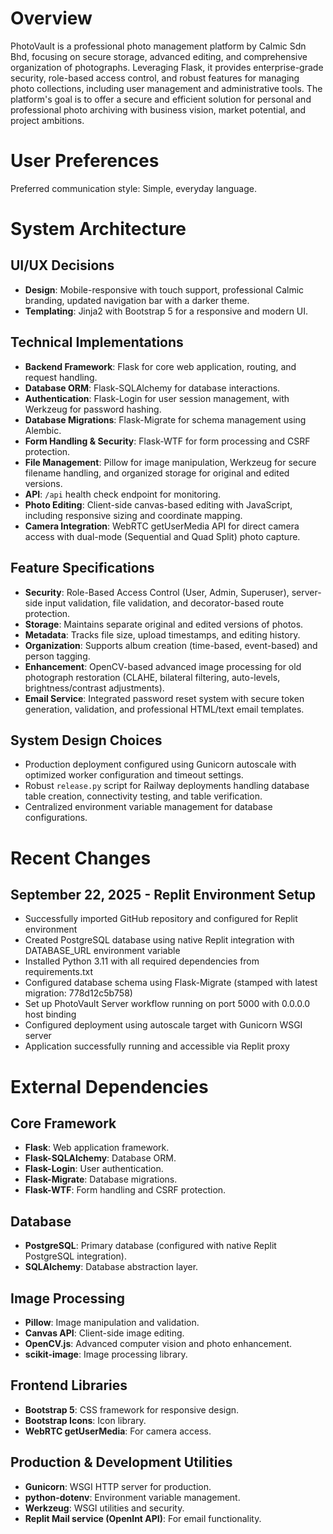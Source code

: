 # Overview

PhotoVault is a professional photo management platform by Calmic Sdn Bhd, focusing on secure storage, advanced editing, and comprehensive organization of photographs. Leveraging Flask, it provides enterprise-grade security, role-based access control, and robust features for managing photo collections, including user management and administrative tools. The platform's goal is to offer a secure and efficient solution for personal and professional photo archiving with business vision, market potential, and project ambitions.

# User Preferences

Preferred communication style: Simple, everyday language.

# System Architecture

## UI/UX Decisions
-   **Design**: Mobile-responsive with touch support, professional Calmic branding, updated navigation bar with a darker theme.
-   **Templating**: Jinja2 with Bootstrap 5 for a responsive and modern UI.

## Technical Implementations
-   **Backend Framework**: Flask for core web application, routing, and request handling.
-   **Database ORM**: Flask-SQLAlchemy for database interactions.
-   **Authentication**: Flask-Login for user session management, with Werkzeug for password hashing.
-   **Database Migrations**: Flask-Migrate for schema management using Alembic.
-   **Form Handling & Security**: Flask-WTF for form processing and CSRF protection.
-   **File Management**: Pillow for image manipulation, Werkzeug for secure filename handling, and organized storage for original and edited versions.
-   **API**: `/api` health check endpoint for monitoring.
-   **Photo Editing**: Client-side canvas-based editing with JavaScript, including responsive sizing and coordinate mapping.
-   **Camera Integration**: WebRTC getUserMedia API for direct camera access with dual-mode (Sequential and Quad Split) photo capture.

## Feature Specifications
-   **Security**: Role-Based Access Control (User, Admin, Superuser), server-side input validation, file validation, and decorator-based route protection.
-   **Storage**: Maintains separate original and edited versions of photos.
-   **Metadata**: Tracks file size, upload timestamps, and editing history.
-   **Organization**: Supports album creation (time-based, event-based) and person tagging.
-   **Enhancement**: OpenCV-based advanced image processing for old photograph restoration (CLAHE, bilateral filtering, auto-levels, brightness/contrast adjustments).
-   **Email Service**: Integrated password reset system with secure token generation, validation, and professional HTML/text email templates.

## System Design Choices
-   Production deployment configured using Gunicorn autoscale with optimized worker configuration and timeout settings.
-   Robust `release.py` script for Railway deployments handling database table creation, connectivity testing, and table verification.
-   Centralized environment variable management for database configurations.

# Recent Changes

## September 22, 2025 - Replit Environment Setup
- Successfully imported GitHub repository and configured for Replit environment
- Created PostgreSQL database using native Replit integration with DATABASE_URL environment variable
- Installed Python 3.11 with all required dependencies from requirements.txt
- Configured database schema using Flask-Migrate (stamped with latest migration: 778d12c5b758)
- Set up PhotoVault Server workflow running on port 5000 with 0.0.0.0 host binding
- Configured deployment using autoscale target with Gunicorn WSGI server
- Application successfully running and accessible via Replit proxy

# External Dependencies

## Core Framework
-   **Flask**: Web application framework.
-   **Flask-SQLAlchemy**: Database ORM.
-   **Flask-Login**: User authentication.
-   **Flask-Migrate**: Database migrations.
-   **Flask-WTF**: Form handling and CSRF protection.

## Database
-   **PostgreSQL**: Primary database (configured with native Replit PostgreSQL integration).
-   **SQLAlchemy**: Database abstraction layer.

## Image Processing
-   **Pillow**: Image manipulation and validation.
-   **Canvas API**: Client-side image editing.
-   **OpenCV.js**: Advanced computer vision and photo enhancement.
-   **scikit-image**: Image processing library.

## Frontend Libraries
-   **Bootstrap 5**: CSS framework for responsive design.
-   **Bootstrap Icons**: Icon library.
-   **WebRTC getUserMedia**: For camera access.

## Production & Development Utilities
-   **Gunicorn**: WSGI HTTP server for production.
-   **python-dotenv**: Environment variable management.
-   **Werkzeug**: WSGI utilities and security.
-   **Replit Mail service (OpenInt API)**: For email functionality.